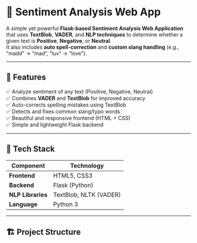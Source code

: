 # 🧠 Sentiment Analysis Web App

A simple yet powerful **Flask-based Sentiment Analysis Web Application** that uses **TextBlob**, **VADER**, and **NLP techniques** to determine whether a given text is **Positive**, **Negative**, or **Neutral**.  
It also includes **auto spell-correction** and **custom slang handling** (e.g., “madd” → “mad”, “luv” → “love”).

---

## 🚀 Features

✅ Analyze sentiment of any text (Positive, Negative, Neutral)  
✅ Combines **VADER** and **TextBlob** for improved accuracy  
✅ Auto-corrects spelling mistakes using TextBlob  
✅ Detects and fixes common slang/typo words  
✅ Beautiful and responsive frontend (HTML + CSS)  
✅ Simple and lightweight Flask backend  

---

## 🧩 Tech Stack

| Component | Technology |
|------------|-------------|
| **Frontend** | HTML5, CSS3 |
| **Backend** | Flask (Python) |
| **NLP Libraries** | TextBlob, NLTK (VADER) |
| **Language** | Python 3 |

---

## 🏗️ Project Structure

